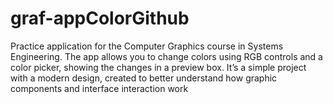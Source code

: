 # graf-appColorGithub
Practice application for the Computer Graphics course in Systems Engineering. The app allows you to change colors using RGB controls and a color picker, showing the changes in a preview box. It’s a simple project with a modern design, created to better understand how graphic components and interface interaction work
